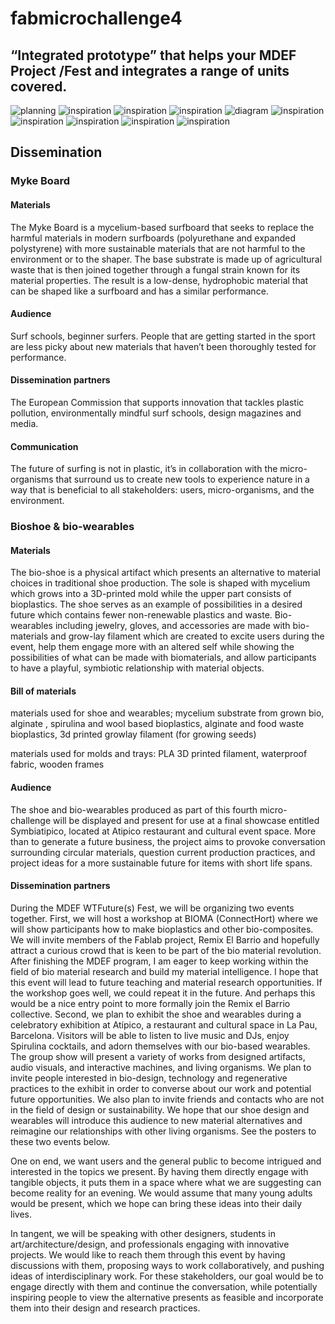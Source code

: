 # fabmicrochallenge4
## “Integrated prototype” that helps your MDEF Project /Fest and integrates a range of units covered.
![planning](pictures/shoeplanning.jpg)
![inspiration](pictures/chall4inspo.png)
![inspiration](pictures/chall4myke.png)
![inspiration](pictures/chall4design.png)
![diagram](pictures/Bio-shoe.svg)
![inspiration](pictures/chall4plastics.png)
![inspiration](pictures/chall4printning.png)
![inspiration](pictures/Fab-Academy-Challenge-4-Presentation-06.jpg)
![inspiration](pictures/Fab-Academy-Challenge-4-Presentation-07.jpg)
![inspiration](pictures/Fab-Academy-Challenge-4-Presentation-08.jpg)
## Dissemination
### Myke Board
#### Materials
The Myke Board is a mycelium-based surfboard that seeks to replace the harmful materials in modern surfboards (polyurethane and expanded polystyrene) with more sustainable materials that are not harmful to the environment or to the shaper. The base substrate is made up of agricultural waste that is then joined together through a fungal strain known for its material properties. The result is a low-dense, hydrophobic material that can be shaped like a surfboard and has a similar performance. 

#### Audience
Surf schools, beginner surfers. People that are getting started in the sport are less picky about new materials that haven’t been thoroughly tested for performance.

#### Dissemination partners
The European Commission that supports innovation that tackles plastic pollution, environmentally mindful surf schools, design magazines and media.

#### Communication
The future of surfing is not in plastic, it’s in collaboration with the micro-organisms that surround us to create new tools to experience nature in a way that is beneficial to all stakeholders: users, micro-organisms, and the environment.

### Bioshoe & bio-wearables
#### Materials
The bio-shoe is a physical artifact which presents an alternative to material choices in traditional shoe production. The sole is shaped with mycelium which grows into a 3D-printed mold while the upper part consists of bioplastics. The shoe serves as an example of possibilities in a desired future which contains fewer non-renewable plastics and waste. Bio-wearables including jewelry, gloves, and accessories are made with bio-materials and grow-lay filament which are created to excite users during the event, help them engage more with an altered self while showing the possibilities of what can be made with biomaterials, and allow participants to have a playful, symbiotic relationship with material objects.

#### Bill of materials
materials used for shoe and wearables; mycelium substrate from grown bio, alginate , spirulina and wool based bioplastics, alginate and food waste bioplastics, 3d printed growlay filament (for growing seeds)

materials used for molds and trays: PLA 3D printed filament, waterproof fabric, wooden frames

#### Audience
The shoe and bio-wearables produced as part of this fourth micro-challenge will be displayed and present for use at a final showcase entitled Symbiatipico, located at Atipico restaurant and cultural event space. More than to generate a future business, the project aims to provoke conversation surrounding circular materials, question current production practices, and project ideas for a more sustainable future for items with short life spans. 

#### Dissemination partners

During the MDEF WTFuture(s) Fest, we will be organizing two events together. First, we will host a workshop at BIOMA (ConnectHort) where we will show participants how to make bioplastics and other bio-composites. We will invite members of the Fablab project, Remix El Barrio and hopefully attract a curious crowd that is keen to be part of the bio material revolution. After finishing the MDEF program, I am eager to keep working within the field of bio material research and build my material intelligence. I hope that this event will lead to future teaching and material research opportunities. If the workshop goes well, we could repeat it in the future. And perhaps this would be a nice entry point to more formally join the Remix el Barrio collective. Second, we plan to exhibit the shoe and wearables during a celebratory exhibition at Atípico, a restaurant and cultural space in La Pau, Barcelona. Visitors will be able to listen to live music and DJs, enjoy Spirulina cocktails, and adorn themselves with our bio-based wearables. The group show will present a variety of works from designed artifacts, audio visuals, and interactive machines, and living organisms. We plan to invite people interested in bio-design, technology and regenerative practices to the exhibit in order to converse about our work and potential future opportunities. We also plan to invite friends and contacts who are not in the field of design or sustainability. We hope that our shoe design and wearables will introduce this audience to new material alternatives and reimagine our relationships with other living organisms. See the posters to these two events below.

One on end, we want users and the general public to become intrigued and interested in the topics we present. By having them directly engage with tangible objects, it puts them in a space where what we are suggesting can become reality for an evening. We would assume that many young adults would be present, which we hope can bring these ideas into their daily lives. 

In tangent, we will be speaking with other designers, students in art/architecture/design, and professionals engaging with innovative projects. We would like to reach them through this event by having discussions with them, proposing ways to work collaboratively, and pushing ideas of interdisciplinary work. For these stakeholders, our goal would be to engage directly with them and continue the conversation, while potentially inspiring people to view the alternative presents as feasible and incorporate them into their design and research practices. 

